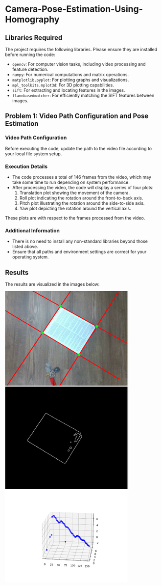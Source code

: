 # Camera-Pose-Estimation-Using-Homography

## Libraries Required

The project requires the following libraries. Please ensure they are installed before running the code:

- `opencv`: For computer vision tasks, including video processing and feature detection.
- `numpy`: For numerical computations and matrix operations.
- `matplotlib.pyplot`: For plotting graphs and visualizations.
- `mpl_toolkits.mplot3d`: For 3D plotting capabilities.
- `sift`: For extracting and locating features in the images.
- `flannbasedmatcher`: For efficiently matching the SIFT features between images.

## Problem 1: Video Path Configuration and Pose Estimation

### Video Path Configuration

Before executing the code, update the path to the video file according to your local file system setup.

### Execution Details

- The code processes a total of 146 frames from the video, which may take some time to run depending on system performance.
- After processing the video, the code will display a series of four plots:
  1. Translation plot showing the movement of the camera.
  2. Roll plot indicating the rotation around the front-to-back axis.
  3. Pitch plot illustrating the rotation around the side-to-side axis.
  4. Yaw plot depicting the rotation around the vertical axis.
  
These plots are with respect to the frames processed from the video.

### Additional Information

- There is no need to install any non-standard libraries beyond those listed above.
- Ensure that all paths and environment settings are correct for your operating system.

## Results

The results are visualized in the images below:


<!-- ![Initial Plot](Results\corner_detection.png)
![Fitted Plot](Results\edges.png)
![Initial Plot](Results\translation.png) -->

<img src ="Results\corner_detection.png" width=400/>
<img src ="Results\edges.png" width=400/>
<img src ="Results\translation.png" width=400/>

